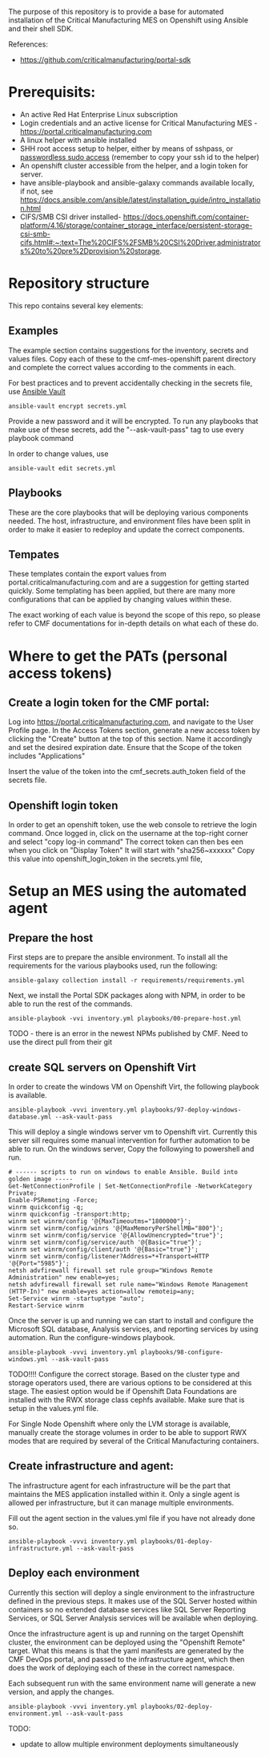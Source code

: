 The purpose of this repository is to provide a base for automated installation of the Critical Manufacturing MES on Openshift using Ansible and their shell SDK.

References:
- https://github.com/criticalmanufacturing/portal-sdk

# Prerequisits:
- An active Red Hat Enterprise Linux subscription
- Login credentials and an active license for Critical Manufacturing MES - https://portal.criticalmanufacturing.com
- A linux helper with ansible installed
- SHH root access setup to helper, either by means of sshpass, or [passwordless sudo access](https://developers.redhat.com/blog/2018/08/15/how-to-enable-sudo-on-rhel) (remember to copy your ssh id to the helper)
- An openshift cluster accessible from the helper, and a login token for server.
- have ansible-playbook and ansible-galaxy commands available locally, if not, see https://docs.ansible.com/ansible/latest/installation_guide/intro_installation.html
- CIFS/SMB CSI driver installed- https://docs.openshift.com/container-platform/4.16/storage/container_storage_interface/persistent-storage-csi-smb-cifs.html#:~:text=The%20CIFS%2FSMB%20CSI%20Driver,administrators%20to%20pre%2Dprovision%20storage.
 

# Repository structure
This repo contains several key elements:
## Examples
The example section contains suggestions for the inventory, secrets and values files.
Copy each of these to the cmf-mes-openshift parent directory and complete the correct values according to the comments in each.

For best practices and to prevent accidentally checking in the secrets file, use [Ansible Vault](https://docs.ansible.com/ansible/latest/vault_guide/vault_encrypting_content.html)

```
ansible-vault encrypt secrets.yml
```

Provide a new password and it will be encrypted.
To run any playbooks that make use of these secrets, add the "--ask-vault-pass" tag to use every playbook command

In order to change values, use
```
ansible-vault edit secrets.yml
```

## Playbooks
These are the core playbooks that will be deploying various components needed.
The host, infrastructure, and environment files have been split in order to make it easier to redeploy and update the correct components.

## Tempates
These templates contain the export values from portal.criticalmanufacturing.com and are a suggestion for getting started quickly.
Some templating has been applied, but there are many more configurations that can be applied by changing values within these.

The exact working of each value is beyond the scope of this repo, so please refer to CMF documentations for in-depth details on what each of these do.

# Where to get the PATs (personal access tokens)
## Create a login token for the CMF portal:
Log into  https://portal.criticalmanufacturing.com, and navigate to the User Profile page.
In the Access Tokens section, generate a new access token by clicking the "Create" button at the top of this section.
Name it accordingly and set the desired expiration date. 
Ensure that the Scope of the token includes "Applications"

Insert the value of the token into the cmf_secrets.auth_token field of the secrets file.

##  Openshift login token
In order to get an openshift token, use the web console to retrieve the login command.
Once logged in, click on the username at the top-right corner and select "copy log-in command"
The correct token can then bes een when you click on "Display Token"
It will start with "sha256~xxxxxx"
Copy this value into openshift_login_token in the secrets.yml file,


# Setup an MES using the automated agent
## Prepare the host
First steps are to prepare the ansible environment.
To install all the requirements for the various playbooks used, run the following:
```
ansible-galaxy collection install -r requirements/requirements.yml 
```

Next, we install the Portal SDK packages along with NPM, in order to be able to run the rest of the commands.

```
ansible-playbook -vvi inventory.yml playbooks/00-prepare-host.yml 
```  
TODO - there is an error in the newest NPMs published by CMF. Need to use the direct pull from their git

## create SQL servers on Openshift Virt
In order to create the windows VM on Openshift Virt, the following playbook is available.

```
ansible-playbook -vvvi inventory.yml playbooks/97-deploy-windows-database.yml --ask-vault-pass
```

This will deploy a single windows server vm to Openshift virt.
Currently this server sill requires some manual intervention for further automation to be able to run.
On the windows server, Copy the followying to powershell and run.

```
# ------ scripts to run on windows to enable Ansible. Build into golden image -----
Get-NetConnectionProfile | Set-NetConnectionProfile -NetworkCategory Private; 
Enable-PSRemoting -Force; 
winrm quickconfig -q; 
winrm quickconfig -transport:http; 
winrm set winrm/config '@{MaxTimeoutms="1800000"}'; 
winrm set winrm/config/winrs '@{MaxMemoryPerShellMB="800"}'; 
winrm set winrm/config/service '@{AllowUnencrypted="true"}'; 
winrm set winrm/config/service/auth '@{Basic="true"}'; 
winrm set winrm/config/client/auth '@{Basic="true"}'; 
winrm set winrm/config/listener?Address=*+Transport=HTTP '@{Port="5985"}'; 
netsh advfirewall firewall set rule group="Windows Remote Administration" new enable=yes; 
netsh advfirewall firewall set rule name="Windows Remote Management (HTTP-In)" new enable=yes action=allow remoteip=any; 
Set-Service winrm -startuptype "auto"; 
Restart-Service winrm
```

<!-- log into windows server and run in powershell
```
Set-Item -Path WSMan:\localhost\Service\Auth\Basic -Value $true
``` -->

Once the server is up and running we can start to install and configure the Microsoft SQL database, Analysis services, and reporting services by using automation.
Run the configure-windows playbook.
```
ansible-playbook -vvvi inventory.yml playbooks/98-configure-windows.yml --ask-vault-pass
```

TODO!!!!
Configure the correct storage.
Based on the cluster type and storage operators used, there are various options to be considered at this stage.
The easiest option would be if Openshift Data Foundations are installed with the RWX storage class cephfs available.
Make sure that is setup in the values.yml file.

For Single Node Openshift where only the LVM storage is available, manually create the storage volumes in order to be able to support RWX modes that are required by several of the Critical Manufacturing containers.



## Create infrastructure and agent: 
The infrastructure agent for each infrastructure will be the part that maintains the MES application installed within it.
Only a single agent is allowed per infrastructure, but it can manage multiple environments.

Fill out the agent section in the values.yml file if you have not already done so.
  
```
ansible-playbook -vvvi inventory.yml playbooks/01-deploy-infrastructure.yml --ask-vault-pass
```


## Deploy each environment

Currently this section will deploy a single environment to the infrastructure defined in the previous steps.
It makes use of the SQL Server hosted within containers so no extended database services like SQL Server Reporting Services, or SQL Server Analysis services will be available when deploying. 

Once the infrastructure agent is up and running on the target Openshift cluster, the environment can be deployed using the "Openshift Remote" target.
What this means is that the yaml manifests are generated by the CMF DevOps portal, and passed to the infrastructure agent, which then does the work of deploying each of these in the correct namespace.

Each subsequent run with the same environment name will generate a new version, and apply the changes.

```
ansible-playbook -vvvi inventory.yml playbooks/02-deploy-environment.yml --ask-vault-pass
```

TODO:
 - update to allow multiple environment deployments simultaneously